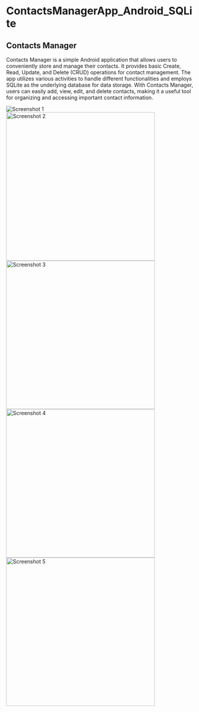 # ContactsManagerApp_Android_SQLite

## Contacts Manager

Contacts Manager is a simple Android application that allows users to conveniently store and manage their contacts. It provides basic Create, Read, Update, and Delete (CRUD) operations for contact management. The app utilizes various activities to handle different functionalities and employs SQLite as the underlying database for data storage. With Contacts Manager, users can easily add, view, edit, and delete contacts, making it a useful tool for organizing and accessing important contact information.

<img src="https://github.com/user-attachments/assets/f0642e9b-eb45-4fff-8a65-170ea891af67" alt="Screenshot 1" />

<img src="https://github.com/user-attachments/assets/391e05a0-09fd-4ba9-b5c2-97cf57abb4a2" alt="Screenshot 2" width="400" />

<img src="https://github.com/user-attachments/assets/14a3b1d0-046d-4b27-96a1-b1fe60085b9d" alt="Screenshot 3" width="400" />

<img src="https://github.com/user-attachments/assets/04cd9dcb-0a04-474c-9fc6-909aa5bdb027" alt="Screenshot 4" width="400" />

<img src="https://github.com/user-attachments/assets/6472ce62-1527-499e-b8f9-9b901d464899" alt="Screenshot 5" width="400" />
